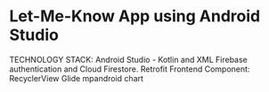 # Let-Me-Know App using Android Studio

TECHNOLOGY STACK:
Android Studio - Kotlin and XML
Firebase authentication and Cloud Firestore.
Retrofit
Frontend Component: RecyclerView
Glide
mpandroid chart
